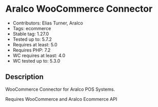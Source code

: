 # Aralco WooCommerce Connector

- Contributors: Elias Turner, Aralco
- Tags: ecommerce
- Stable tag: 1.27.0
- Tested up to: 5.7.2
- Requires at least: 5.0
- Requires PHP: 7.2
- WC requires at least: 4.0
- WC tested up to: 5.3.0

## Description

WooCommerce Connector for Aralco POS Systems.

Requires WooCommerce and Aralco Ecommerce API
